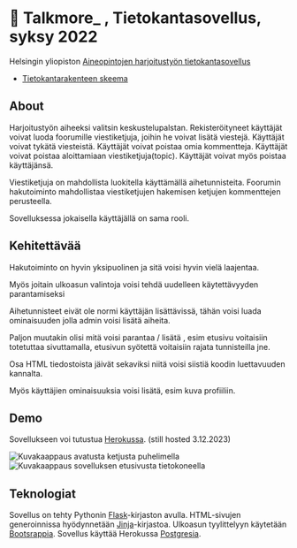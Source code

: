 # :speech_balloon: Talkmore_ , Tietokantasovellus, syksy 2022

Helsingin yliopiston [Aineopintojen harjoitustyön tietokantasovellus](https://hy-tsoha.github.io/materiaali/) 

- [Tietokantarakenteen skeema](https://github.com/JuusoSaavalainen/Tietokantasovellus/blob/main/schema.sql)

## About

Harjoitustyön aiheeksi valitsin keskustelupalstan. Rekisteröityneet käyttäjät voivat luoda foorumille viestiketjuja, joihin he voivat lisätä viestejä. Käyttäjät voivat tykätä viesteistä. Käyttäjät voivat poistaa omia kommentteja. Käyttäjät voivat poistaa aloittamiaan viestiketjuja(topic). Käyttäjät voivat myös poistaa käyttäjänsä.

Viestiketjuja on mahdollista luokitella käyttämällä aihetunnisteita. Foorumin hakutoiminto mahdollistaa viestiketjujen hakemisen ketjujen kommenttejen perusteella.

Sovelluksessa jokaisella käyttäjällä on sama rooli.

## Kehitettävää

Hakutoiminto on hyvin yksipuolinen ja sitä voisi hyvin vielä laajentaa. 

Myös joitain ulkoasun valintoja voisi tehdä uudelleen käytettävyyden parantamiseksi

Aihetunnisteet eivät ole normi käyttäjän lisättävissä, tähän voisi luada ominaisuuden jolla admin voisi lisätä aiheita.

Paljon muutakin olisi mitä voisi parantaa / lisätä , esim etusivu voitaisiin totetuttaa sivuttamalla, etusivun syötettä voitaisiin rajata tunnisteilla jne.

Osa HTML tiedostoista jäivät sekaviksi niitä voisi siistiä koodin luettavuuden kannalta.

Myös käyttäjien ominaisuuksia voisi lisätä, esim kuva profiiliin.

## Demo

Sovellukseen voi tutustua [Herokussa](https://tba-forum.herokuapp.com/). (still hosted 3.12.2023)

![Kuvakaappaus avatusta ketjusta puhelimella](https://github.com/JuusoSaavalainen/Tietokantasovellus/blob/main/static/tshomob.png)
![Kuvakaappaus sovelluksen etusivusta tietokoneella](https://github.com/JuusoSaavalainen/Tietokantasovellus/blob/main/static/Screenshot%202023-02-08%20at%2001-29-34%20https%20__tba-forum.herokuapp.com.png)


## Teknologiat

Sovellus on tehty Pythonin [Flask](https://flask.palletsprojects.com/en/1.1.x/)-kirjaston avulla.
HTML-sivujen generoinnissa hyödynnetään [Jinja](https://jinja.palletsprojects.com/en/2.11.x/)-kirjastoa. 
Ulkoasun tyylittelyyn käytetään [Bootsrappia](https://getbootstrap.com/).
Sovellus käyttää Herokussa [Postgresia](https://www.heroku.com/postgres).


